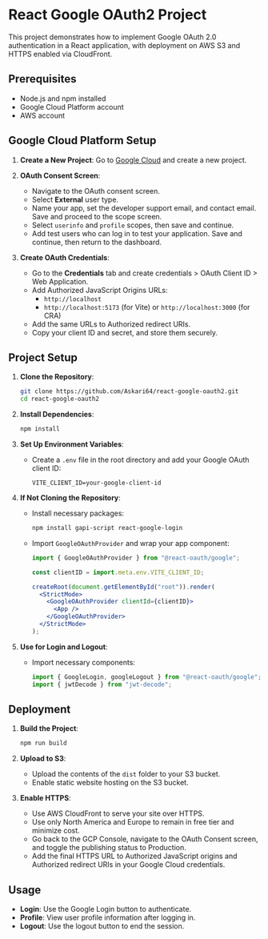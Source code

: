 # React Google OAuth2 Project

This project demonstrates how to implement Google OAuth 2.0 authentication in a React application, with deployment on AWS S3 and HTTPS enabled via CloudFront.

## Prerequisites

- Node.js and npm installed
- Google Cloud Platform account
- AWS account

## Google Cloud Platform Setup

1. **Create a New Project**: Go to [Google Cloud](https://cloud.google.com) and create a new project.

2. **OAuth Consent Screen**:
   - Navigate to the OAuth consent screen.
   - Select **External** user type.
   - Name your app, set the developer support email, and contact email. Save and proceed to the scope screen.
   - Select `userinfo` and `profile` scopes, then save and continue.
   - Add test users who can log in to test your application. Save and continue, then return to the dashboard.

3. **Create OAuth Credentials**:
   - Go to the **Credentials** tab and create credentials > OAuth Client ID > Web Application.
   - Add Authorized JavaScript Origins URLs:
     - `http://localhost`
     - `http://localhost:5173` (for Vite) or `http://localhost:3000` (for CRA)
   - Add the same URLs to Authorized redirect URIs.
   - Copy your client ID and secret, and store them securely.

## Project Setup

1. **Clone the Repository**:
   ```bash
   git clone https://github.com/Askari64/react-google-oauth2.git
   cd react-google-oauth2
   ```

2. **Install Dependencies**:
   ```bash
   npm install
   ```

3. **Set Up Environment Variables**:
   - Create a `.env` file in the root directory and add your Google OAuth client ID:
     ```plaintext
     VITE_CLIENT_ID=your-google-client-id
     ```

4. **If Not Cloning the Repository**:
   - Install necessary packages:
     ```bash
     npm install gapi-script react-google-login
     ```
   - Import `GoogleOAuthProvider` and wrap your app component:
     ```jsx
     import { GoogleOAuthProvider } from "@react-oauth/google";

     const clientID = import.meta.env.VITE_CLIENT_ID;

     createRoot(document.getElementById("root")).render(
       <StrictMode>
         <GoogleOAuthProvider clientId={clientID}>
           <App />
         </GoogleOAuthProvider>
       </StrictMode>
     );
     ```

5. **Use for Login and Logout**:
   - Import necessary components:
     ```jsx
     import { GoogleLogin, googleLogout } from "@react-oauth/google";
     import { jwtDecode } from "jwt-decode";
     ```

## Deployment

1. **Build the Project**:
   ```bash
   npm run build
   ```

2. **Upload to S3**:
   - Upload the contents of the `dist` folder to your S3 bucket.
   - Enable static website hosting on the S3 bucket.

3. **Enable HTTPS**:
   - Use AWS CloudFront to serve your site over HTTPS.
   - Use only North America and Europe to remain in free tier and minimize cost.
   - Go back to the GCP Console, navigate to the OAuth Consent screen, and toggle the publishing status to Production.
   - Add the final HTTPS URL to Authorized JavaScript origins and Authorized redirect URIs in your Google Cloud credentials.

## Usage

- **Login**: Use the Google Login button to authenticate.
- **Profile**: View user profile information after logging in.
- **Logout**: Use the logout button to end the session.